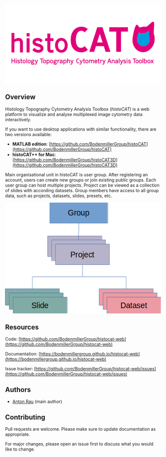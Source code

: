 ![](docs/assets/histocat.png)

## Overview

Histology Topography Cytometry Analysis Toolbox (*histoCAT*) is a web platform to visualize and analyse multiplexed image cytometry data interactively.

If you want to use desktop applications with similar functionality, there are two versions available:

* **MATLAB edition**: [https://github.com/BodenmillerGroup/histoCAT](https://github.com/BodenmillerGroup/histoCAT)
* **histoCAT++ for Mac**: [https://github.com/BodenmillerGroup/histoCAT3D](https://github.com/BodenmillerGroup/histoCAT3D)

Main organisational unit in histoCAT is user group. After registering an account, users can create new groups or join existing public groups. Each user group can host multiple projects. Project can be viewed as a collection of slides with according datasets. Group members have access to all group data, such as projects, datasets, slides, presets, etc.

![histoCAT organizational structure](docs/assets/structure.png)


## Resources

Code: [https://github.com/BodenmillerGroup/histocat-web](https://github.com/BodenmillerGroup/histocat-web)

Documentation: [https://bodenmillergroup.github.io/histocat-web](https://bodenmillergroup.github.io/histocat-web)

Issue tracker: [https://github.com/BodenmillerGroup/histocat-web/issues](https://github.com/BodenmillerGroup/histocat-web/issues)

## Authors

- [Anton Rau](mailto:anton.rau@uzh.ch) (main author)

## Contributing

Pull requests are welcome. Please make sure to update documentation as appropriate.

For major changes, please open an issue first to discuss what you would like to change.
